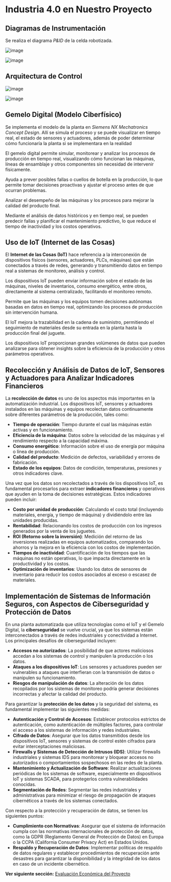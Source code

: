 # Industria 4.0 en Nuestro Proyecto

## Diagramas de Instrumentación

Se realiza el diagrama *P&ID* de la celda robotizada.

![image](https://github.com/user-attachments/assets/231c90f3-e4f6-4920-910b-4c445efdd502)

![image](https://github.com/user-attachments/assets/4e53bf74-f500-4c75-9815-2e155d25e71d)



## Arquitectura de Control

![image](https://github.com/user-attachments/assets/0b054de0-7bf7-490e-8f69-975aedfd568c)

![image](https://github.com/user-attachments/assets/7410d446-fc9a-4478-9084-6901edb6b4c6)


## Gemelo Digital (Modelo Ciberfísico)

Se implementa el modelo de la planta en *Siemens NX Mechatronics Concept Design*. Allí  se simula el proceso y se puede visualizar en tiempo real, el estado de sensores y actuadores, además de poder determinar cómo funcionaría la planta si se implementara en la realidad

El gemelo digital permite simular, monitorear y analizar los procesos de producción en tiempo real, visualizando cómo funcionan las máquinas, líneas de ensamblaje y otros componentes sin necesidad de intervenir físicamente.

Ayuda a prever posibles fallas o cuellos de botella en la producción, lo que permite tomar decisiones proactivas y ajustar el proceso antes de que ocurran problemas.

Analizar el desempeño de las máquinas y los procesos para mejorar la calidad del producto final.

Mediante el análisis de datos históricos y en tiempo real, se pueden predecir fallas y planificar el mantenimiento predictivo, lo que reduce el tiempo de inactividad y los costos operativos.

## Uso de IoT (Internet de las Cosas)

El **Internet de las Cosas (IoT)** hace referencia a la interconexión de dispositivos físicos (sensores, actuadores, PLCs, máquinas) que están conectados a través de redes, generando y transmitiendo datos en tiempo real a sistemas de monitoreo, análisis y control.

Los dispositivos IoT pueden enviar información sobre el estado de las máquinas, niveles de inventarios, consumo energético, entre otros, directamente al sistema centralizado, facilitando el monitoreo remoto.

Permite que las máquinas y los equipos tomen decisiones autónomas basadas en datos en tiempo real, optimizando los procesos de producción sin intervención humana.

El IoT mejora la trazabilidad en la cadena de suministro, permitiendo el seguimiento de materiales desde su entrada en la planta hasta la producción final del juguete.

Los dispositivos IoT proporcionan grandes volúmenes de datos que pueden analizarse para obtener insights sobre la eficiencia de la producción y otros parámetros operativos.


## Recolección y Análisis de Datos de IoT, Sensores y Actuadores para Analizar Indicadores Financieros

La **recolección de datos** es uno de los aspectos más importantes en la automatización industrial. Los dispositivos IoT, sensores y actuadores instalados en las máquinas y equipos recolectan datos continuamente sobre diferentes parámetros de la producción, tales como:

- **Tiempo de operación**: Tiempo durante el cual las máquinas están activas y en funcionamiento.
- **Eficiencia de la máquina**: Datos sobre la velocidad de las máquinas y el rendimiento respecto a la capacidad máxima.
- **Consumo energético**: Información sobre el uso de energía por máquina o línea de producción.
- **Calidad del producto**: Medición de defectos, variabilidad y errores de fabricación.
- **Estado de los equipos**: Datos de condición, temperaturas, presiones y otros indicadores clave.

Una vez que los datos son recolectados a través de los dispositivos IoT, es fundamental procesarlos para extraer **indicadores financieros** y operativos que ayuden en la toma de decisiones estratégicas. Estos indicadores pueden incluir:

- **Costo por unidad de producción**: Calculando el costo total (incluyendo materiales, energía, y tiempo de máquina) y dividiéndolo entre las unidades producidas.
- **Rentabilidad**: Relacionando los costos de producción con los ingresos generados por la venta de los juguetes.
- **ROI (Retorno sobre la inversión)**: Medición del retorno de las inversiones realizadas en equipos automatizados, comparando los ahorros y la mejora en la eficiencia con los costos de implementación.
- **Tiempos de inactividad**: Cuantificación de los tiempos que las máquinas no están operativas, lo que impacta directamente en la productividad y los costos.
- **Optimización de inventarios**: Usando los datos de sensores de inventario para reducir los costos asociados al exceso o escasez de materiales.


## Implementación de Sistemas de Información Seguros, con Aspectos de Ciberseguridad y Protección de Datos


En una planta automatizada que utiliza tecnologías como el IoT y el Gemelo Digital, la **ciberseguridad** se vuelve crucial, ya que los sistemas están interconectados a través de redes industriales y conectividad a Internet. Los principales desafíos de ciberseguridad incluyen:

- **Accesos no autorizados**: La posibilidad de que actores maliciosos accedan a los sistemas de control y manipulen la producción o los datos.
- **Ataques a los dispositivos IoT**: Los sensores y actuadores pueden ser vulnerables a ataques que interfieran con la transmisión de datos o manipulen su funcionamiento.
- **Riesgos de manipulación de datos**: La alteración de los datos recopilados por los sistemas de monitoreo podría generar decisiones incorrectas y afectar la calidad del producto.

Para garantizar la **protección de los datos** y la seguridad del sistema, es fundamental implementar las siguientes medidas:

- **Autenticación y Control de Accesos**: Establecer protocolos estrictos de autenticación, como autenticación de múltiples factores, para controlar el acceso a los sistemas de información y redes industriales.
- **Cifrado de Datos**: Asegurar que los datos transmitidos desde los dispositivos IoT, sensores y sistemas de control estén cifrados para evitar interceptaciones maliciosas.
- **Firewalls y Sistemas de Detección de Intrusos (IDS)**: Utilizar firewalls industriales y sistemas IDS para monitorear y bloquear accesos no autorizados o comportamientos sospechosos en las redes de la planta.
- **Mantenimiento y Actualización de Software**: Realizar actualizaciones periódicas de los sistemas de software, especialmente en dispositivos IoT y sistemas SCADA, para protegerlos contra vulnerabilidades conocidas.
- **Segmentación de Redes**: Segmentar las redes industriales y administrativas para minimizar el riesgo de propagación de ataques cibernéticos a través de los sistemas conectados.


Con respecto a la protección y recuperación de datos, se tienen los siguientes puntos:

- **Cumplimiento con Normativas**: Asegurar que el sistema de información cumpla con las normativas internacionales de protección de datos, como la GDPR (Reglamento General de Protección de Datos) en Europa o la CCPA (California Consumer Privacy Act) en Estados Unidos.
- **Respaldo y Recuperación de Datos**: Implementar políticas de respaldo de datos regulares y establecer procedimientos de recuperación ante desastres para garantizar la disponibilidad y la integridad de los datos en caso de un incidente cibernético.


**Ver siguiente sección:** [Evaluación Económica del Proyecto](eva_economica.md)
